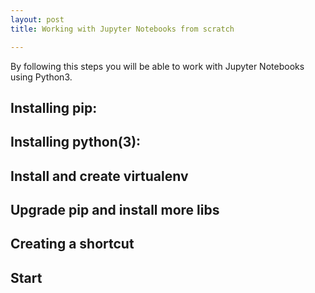 ```yaml
---
layout: post
title: Working with Jupyter Notebooks from scratch

---
```

By following this steps you will be able to work with Jupyter Notebooks using Python3.

## Installing pip:

## Installing python(3):

## Install and create virtualenv

## Upgrade pip and install more libs

## Creating a shortcut

## Start
